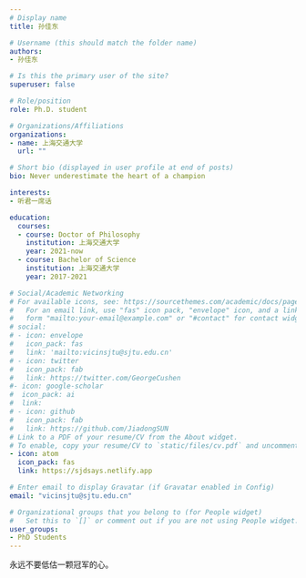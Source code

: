 ```yaml
---
# Display name
title: 孙佳东

# Username (this should match the folder name)
authors:
- 孙佳东

# Is this the primary user of the site?
superuser: false

# Role/position
role: Ph.D. student

# Organizations/Affiliations
organizations:
- name: 上海交通大学
  url: ""

# Short bio (displayed in user profile at end of posts)
bio: Never underestimate the heart of a champion

interests:
- 听君一席话

education:
  courses:
  - course: Doctor of Philosophy
    institution: 上海交通大学
    year: 2021-now
  - course: Bachelor of Science
    institution: 上海交通大学
    year: 2017-2021

# Social/Academic Networking
# For available icons, see: https://sourcethemes.com/academic/docs/page-builder/#icons
#   For an email link, use "fas" icon pack, "envelope" icon, and a link in the
#   form "mailto:your-email@example.com" or "#contact" for contact widget.
# social:
# - icon: envelope
#   icon_pack: fas
#   link: 'mailto:vicinsjtu@sjtu.edu.cn'
# - icon: twitter
#   icon_pack: fab
#   link: https://twitter.com/GeorgeCushen
#- icon: google-scholar
#  icon_pack: ai
#  link: 
# - icon: github
#   icon_pack: fab
#   link: https://github.com/JiadongSUN
# Link to a PDF of your resume/CV from the About widget.
# To enable, copy your resume/CV to `static/files/cv.pdf` and uncomment the lines below.
- icon: atom
  icon_pack: fas
  link: https://sjdsays.netlify.app

# Enter email to display Gravatar (if Gravatar enabled in Config)
email: "vicinsjtu@sjtu.edu.cn"

# Organizational groups that you belong to (for People widget)
#   Set this to `[]` or comment out if you are not using People widget.
user_groups:
- PhD Students
---
```


永远不要低估一颗冠军的心。

